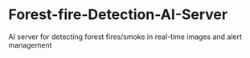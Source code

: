 # Forest-fire-Detection-AI-Server
AI server for detecting forest fires/smoke in real-time images and alert management
